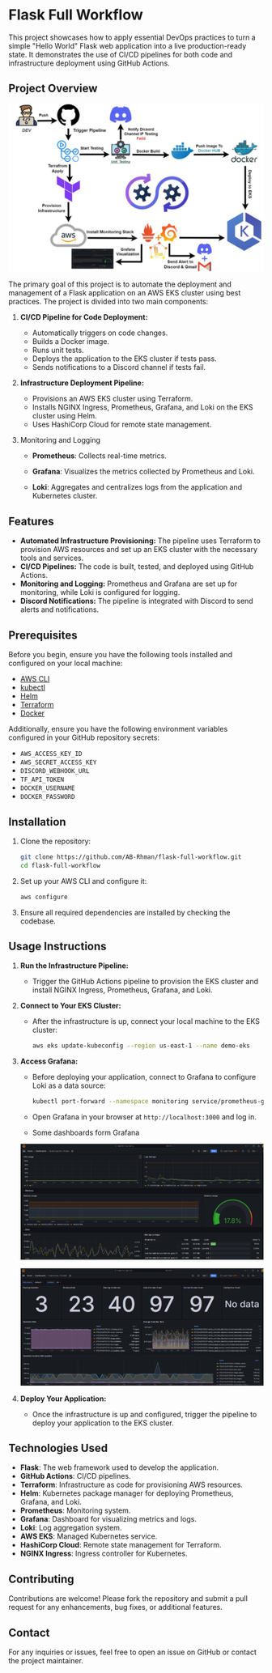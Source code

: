 
# Flask Full Workflow

This project showcases how to apply essential DevOps practices to turn a simple "Hello World" Flask web application into a live production-ready state. It demonstrates the use of CI/CD pipelines for both code and infrastructure deployment using GitHub Actions.

## Project Overview

![Workflow](images/workflow.jpg)

The primary goal of this project is to automate the deployment and management of a Flask application on an AWS EKS cluster using best practices. The project is divided into two main components:

1. **CI/CD Pipeline for Code Deployment:**
   - Automatically triggers on code changes.
   - Builds a Docker image.
   - Runs unit tests.
   - Deploys the application to the EKS cluster if tests pass.
   - Sends notifications to a Discord channel if tests fail.

2. **Infrastructure Deployment Pipeline:**
   - Provisions an AWS EKS cluster using Terraform.
   - Installs NGINX Ingress, Prometheus, Grafana, and Loki on the EKS cluster using Helm.
   - Uses HashiCorp Cloud for remote state management.

3. Monitoring and Logging

   - **Prometheus**: Collects real-time metrics.
   
   - **Grafana**: Visualizes the metrics collected by Prometheus and Loki.
   
   - **Loki**: Aggregates and centralizes logs from the application and Kubernetes cluster. 
## Features

- **Automated Infrastructure Provisioning:** The pipeline uses Terraform to provision AWS resources and set up an EKS cluster with the necessary tools and services.
- **CI/CD Pipelines:** The code is built, tested, and deployed using GitHub Actions.
- **Monitoring and Logging:** Prometheus and Grafana are set up for monitoring, while Loki is configured for logging.
- **Discord Notifications:** The pipeline is integrated with Discord to send alerts and notifications.

## Prerequisites

Before you begin, ensure you have the following tools installed and configured on your local machine:

- [AWS CLI](https://docs.aws.amazon.com/cli/latest/userguide/getting-started-install.html)
- [kubectl](https://kubernetes.io/docs/tasks/tools/)
- [Helm](https://helm.sh/docs/intro/install/)
- [Terraform](https://developer.hashicorp.com/terraform/downloads)
- [Docker](https://docs.docker.com/get-docker/)

Additionally, ensure you have the following environment variables configured in your GitHub repository secrets:

- `AWS_ACCESS_KEY_ID`
- `AWS_SECRET_ACCESS_KEY`
- `DISCORD_WEBHOOK_URL`
- `TF_API_TOKEN`
- `DOCKER_USERNAME`
- `DOCKER_PASSWORD`

## Installation

1. Clone the repository:
   ```bash
   git clone https://github.com/AB-Rhman/flask-full-workflow.git
   cd flask-full-workflow
   ```

2. Set up your AWS CLI and configure it:
   ```bash
   aws configure
   ```

3. Ensure all required dependencies are installed by checking the codebase.

## Usage Instructions

1. **Run the Infrastructure Pipeline:**
   - Trigger the GitHub Actions pipeline to provision the EKS cluster and install NGINX Ingress, Prometheus, Grafana, and Loki.

2. **Connect to Your EKS Cluster:**
   - After the infrastructure is up, connect your local machine to the EKS cluster:
     ```bash
     aws eks update-kubeconfig --region us-east-1 --name demo-eks
     ```

3. **Access Grafana:**
   - Before deploying your application, connect to Grafana to configure Loki as a data source:
     ```bash
     kubectl port-forward --namespace monitoring service/prometheus-grafana 3000:80
     ```
   - Open Grafana in your browser at `http://localhost:3000` and log in.

   - Some dashboards form Grafana

   ![Node](images/node.png)

   ![Kubelet](images/kubelet.png)


4. **Deploy Your Application:**
   - Once the infrastructure is up and configured, trigger the pipeline to deploy your application to the EKS cluster.

## Technologies Used

- **Flask**: The web framework used to develop the application.
- **GitHub Actions**: CI/CD pipelines.
- **Terraform**: Infrastructure as code for provisioning AWS resources.
- **Helm**: Kubernetes package manager for deploying Prometheus, Grafana, and Loki.
- **Prometheus**: Monitoring system.
- **Grafana**: Dashboard for visualizing metrics and logs.
- **Loki**: Log aggregation system.
- **AWS EKS**: Managed Kubernetes service.
- **HashiCorp Cloud**: Remote state management for Terraform.
- **NGINX Ingress**: Ingress controller for Kubernetes.

## Contributing

Contributions are welcome! Please fork the repository and submit a pull request for any enhancements, bug fixes, or additional features.

## Contact

For any inquiries or issues, feel free to open an issue on GitHub or contact the project maintainer.
